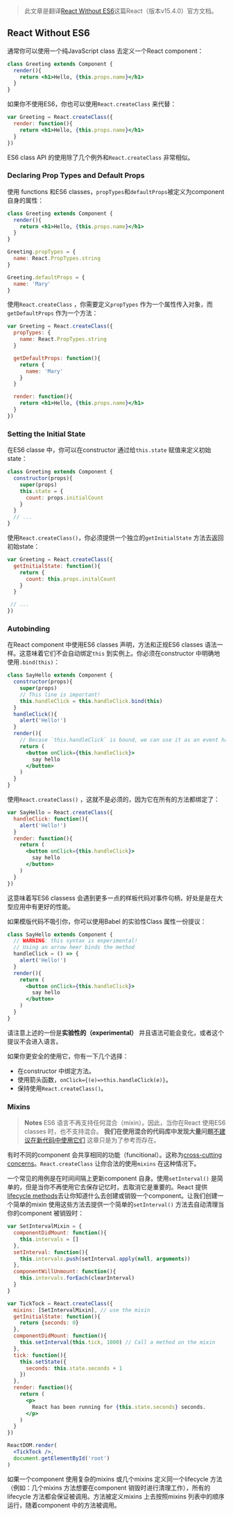 > 此文章是翻译[React Without ES6](https://facebook.github.io/react/docs/react-without-es6.html)这篇React（版本v15.4.0）官方文档。

## React Without ES6

通常你可以使用一个纯JavaScript class 去定义一个React component：
```jsx
class Greeting extends Component {
  render(){
    return <h1>Hello, {this.props.name}</h1>
  }
}
```
如果你不使用ES6，你也可以使用`React.createClass` 来代替：
```jsx
var Greeting = React.createClass({
  render: function(){
    return <h1>Hello, {this.props.name}</h1>
  }
})
```
ES6 class API 的使用除了几个例外和`React.createClass` 非常相似。

### Declaring Prop Types and Default Props

使用 functions 和ES6 classes，`propTypes`和`defaultProps`被定义为component 自身的属性：
```jsx
class Greeting extends Component {
  render(){
    return <h1>Hello, {this.props.name}</h1>
  }
}

Greeting.propTypes = {
  name: React.PropTypes.string
}

Greeting.defaultProps = {
  name: 'Mary'
}
```
使用`React.createClass` ，你需要定义`propTypes` 作为一个属性传入对象，而`getDefaultProps` 作为一个方法：
```jsx
var Greeting = React.createClass({
  propTypes: {
    name: React.PropTypes.string
  }

  getDefaultProps: function(){
    return {
      name: 'Mary'
    }
  }

  render: function(){
    return <h1>Hello, {this.props.name}</h1>
  }
})
```
### Setting the Initial State

在ES6 classe 中，你可以在constructor 通过给`this.state` 赋值来定义初始state：
```jsx
class Greeting extends Component {
  constructor(props){
    super(props)
    this.state = {
      count: props.initialCount
    }
  }
  // ...
}
```
使用`React.createClass()`，你必须提供一个独立的`getInitialState` 方法去返回初始state：
```jsx
var Greeting = React.createClass({
  getInitialState: function(){
    return {
      count: this.props.initalCount
    }
  }

 // ...
})
```

### Autobinding

在React component 中使用ES6 classes 声明，方法和正规ES6 classes 语法一样。这意味着它们不会自动绑定`this` 到实例上。你必须在constructor 中明确地使用`.bind(this)`：
```jsx
class SayHello extends Component {
  constructor(props){
    super(props)
    // This line is important!
    this.handleClick = this.handleClick.bind(this)
  }
  handleClick(){
    alert('Hello!')
  }
  render(){
    // Becase `this.handleClick` is bound, we can use it as an event handler
    return (
      <button onClick={this.handleClick}>
        say hello
      </button>
    )
  }
}
```

使用`React.createClass()` ，这就不是必须的，因为它在所有的方法都绑定了：
```jsx
var SayHello = React.createClass({
  handleClick: function(){
    alert('Hello!')
  }
  render: function(){
    return (
      <button onClick={this.handleClick}>
        say hello
      </button>
    )
  }
})
```
这意味着写ES6 classess 会遇到更多一点的样板代码对事件句柄，好处是是在大型应用中有更好的性能。

如果模版代码不吸引你，你可以使用Babel 的实验性Class 属性一份提议：
```jsx
class SayHello extends Component {
  // WARNING: this syntax is experimental!
  // Using an arrow heer binds the method
  handleClick = () => {
    alert('Hello!')
  }
  render(){
    return (
      <button onClick={this.handleClick}>
        say hello
      </button>
    )
  }
}
```
请注意上述的一份是**实验性的（experimental）** 并且语法可能会变化，或者这个提议不会进入语言。

如果你更安全的使用它，你有一下几个选择：

* 在constructor 中绑定方法。
* 使用箭头函数，`onClick={(e)=>this.handleClick(e)}`。
* 保持使用`React.createClass()`。


### Mixins

>**Notes**
ES6 语言不再支持任何混合（mixin）。因此，当你在React 使用ES6 classes 时，也不支持混合。
**我们在使用混合的代码库中发现大量问题**[不建议在新代码中使用它们](https://facebook.github.io/react/blog/2016/07/13/mixins-considered-harmful.html)
这章只是为了参考而存在。

有时不同的component 会共享相同的功能（funcitional）。这称为[cross-cutting concerns](https://en.wikipedia.org/wiki/Cross-cutting_concern)。`React.createClass` 让你合法的使用`mixins` 在这种情况下。

一个常见的用例是在时间间隔上更新component 自身。使用`setInterval()` 是简单的，但是当你不再使用它去保存记忆时，去取消它是重要的。React 提供[lifecycle methods](https://facebook.github.io/react/docs/state-and-lifecycle.html)去让你知道什么去创建或销毁一个component。让我们创建一个简单的mixin 使用这些方法去提供一个简单的`setInterval()` 方法去自动清理当你的component 被销毁时：
```jsx
var SetIntervalMixin = {
  componentDidMount: function(){
    this.intervals = []
  },
  setInterval: function(){
    this.intervals.push(setInterval.apply(null, arguments))
  },
  componentWillUnmount: function(){
    this.intervals.forEach(clearInterval)
  }
}

var TickTock = React.createClass({
  mixins: [SetIntervalMixin], // use the mixin
  getInitialState: function(){
    return {seconds: 0}
  },
  componentDidMount: function(){
    this.setInterval(this.tick, 1000) // Call a method on the mixin
  },
  tick: function(){
    this.setState({
      seconds: this.state.seconds + 1
    })
  },
  render: function(){
    return (
      <p>
        React has been running for {this.state.seconds} seconds.
      </p>
    )
  }
})

ReactDOM.render(
  <TickTock />,
  document.getElementById('root')
)
```
如果一个component 使用复杂的mixins 或几个mixins 定义同一个lifecycle 方法（例如：几个mixins 方法想要在component 销毁时进行清理工作），所有的lifecycle 方法都会保证被调用。方法被定义mixins 上去按照mixins 列表中的顺序运行，随着component 中的方法被调用。
